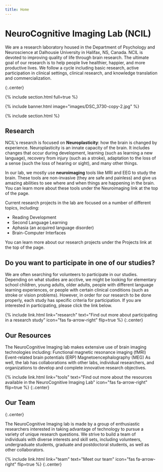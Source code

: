 ```yaml
---
title: Home
---
```


# NeuroCognitive Imaging Lab (NCIL)

We are a research laboratory housed in the Department of Psychology and Neuroscience at Dalhousie University in Halifax, NS, Canada. NCIL is devoted to improving quality of life through brain research. The ultimate goal of our research is to help people live healthier, happier, and more productive lives. We follow a cycle including basic research, active participation in clinical settings, clinical research, and knowledge translation and commercialization. 

{:.center}

{% include section.html full=true %}

{% include banner.html image="images/DSC_3730-copy-2.jpg" %}

{% include section.html %}

## Research
NCIL's research is focused on **Neuroplasticity**: how the brain is changed by experience. Neuroplasticity is an innate capacity of the brain. It includes changes that occur during development, learning (such as learning a new language), recovery from injury (such as a stroke), 
adaptation to the loss of a sense (such the loss of hearing or sight), and many other things.

In our lab, we mostly use **neuroimaging** tools like MRI and EEG to study the brain. These tools are non-invasive (they are safe and painless) and give us amazing abilities to see where and when things are happening in the brain. You can learn more about these tools under the Neuroimaging link at the top of the page.

Current research projects in the lab are focused on a number of different topics, including:
* Reading Development
* Second Language Learning
* Aphasia (an acquired language disorder)
* Brain-Computer Interfaces

You can learn more about our research projects under the Projects link at the top of the page.

## Do you want to participate in one of our studies?

We are often searching for volunteers to participate in our studies. Depending on what studies are acctive, we might be looking for elementary school children, young adults, older adults, people with different language learning experiences, or people with certain clinical conditions (such as stroke or vision problems). However, in order for our research to be done properly, each study has specific criteria for participation. If you are interested in participating, please click the link below.

{%
  include link.html
  link="research"
  text="Find out more about participating in a research study"
  icon="fas fa-arrow-right"
  flip=true
%}
{:.center}

## Our Resources
The NeuroCognitive Imaging lab makes extensive use of brain imaging technologies including:
Functional magnetic resonance imaging (fMRI)
Event-related brain potentials (ERP)
Magnetoencephalography (MEG)
As well, the lab has collaborations with other labs, individual researchers, and organizations to develop and complete innovative research objectives.


{%
  include link.html
  link="tools"
  text="Find out more about the resources available in the NeuroCognitive Imaging Lab"
  icon="fas fa-arrow-right"
  flip=true
%}
{:.center}

## Our Team
{:.center}

The NeuroCognitive Imaging lab is made by a group of enthusiastic researchers interested in taking advantage of technology to pursue a variety of unique research questions. We strive to build a team of individuals with diverse interests and skill sets, including volunteers, undergraduate students, graduate and postdoctoral students, as well as other collaborators. 

{%
  include link.html
  link="team"
  text="Meet our team"
  icon="fas fa-arrow-right"
  flip=true
%}
{:.center}
